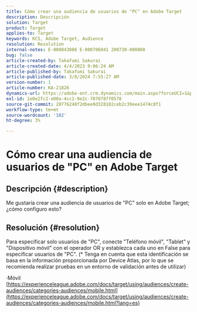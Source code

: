 ```yaml
---
title: Cómo crear una audiencia de usuarios de "PC" en Adobe Target
description: Descripción
solution: Target
product: Target
applies-to: Target
keywords: KCS, Adobe Target, Audience
resolution: Resolution
internal-notes: E-000843086 E-000706041 200730-000008
bug: false
article-created-by: Takafumi Sakurai
article-created-date: 4/4/2023 9:06:24 AM
article-published-by: Takafumi Sakurai
article-published-date: 3/8/2024 7:55:27 AM
version-number: 1
article-number: KA-21826
dynamics-url: https://adobe-ent.crm.dynamics.com/main.aspx?forceUCI=1&pagetype=entityrecord&etn=knowledgearticle&id=e3ecdcf4-c7d2-ed11-a7c7-6045bd006ce9
exl-id: 1e0e2fc2-e00a-4cc2-9e2c-707078ff0578
source-git-commit: 20776248f2dbee0d328102ceb2c39eee1474c8f1
workflow-type: tm+mt
source-wordcount: '102'
ht-degree: 3%

---
```


# Cómo crear una audiencia de usuarios de &quot;PC&quot; en Adobe Target

## Descripción {#description}

Me gustaría crear una audiencia de usuarios de &quot;PC&quot; solo en Adobe Target; ¿cómo configuro esto?

## Resolución {#resolution}


Para especificar solo usuarios de &quot;PC&quot;, conecte &quot;Teléfono móvil&quot;, &quot;Tablet&quot; y &quot;Dispositivo móvil&quot; con el operador OR y establezca cada uno en False para especificar usuarios de &quot;PC&quot;. (\* Tenga en cuenta que esta identificación se basa en la información proporcionada por Device Atlas, por lo que se recomienda realizar pruebas en un entorno de validación antes de utilizar)

·Móvil
[https://experienceleague.adobe.com/docs/target/using/audiences/create-audiences/categories-audiences/mobile.html](https://experienceleague.adobe.com/docs/target/using/audiences/create-audiences/categories-audiences/mobile.html?lang=es)
